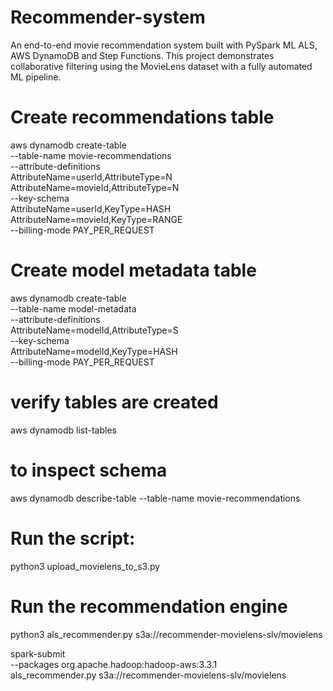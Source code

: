 # Recommender-system
An end-to-end movie recommendation system built with PySpark ML ALS, AWS DynamoDB and Step Functions. This project demonstrates collaborative filtering using the MovieLens dataset with a fully automated ML pipeline.


# Create recommendations table
aws dynamodb create-table \
    --table-name movie-recommendations \
    --attribute-definitions \
        AttributeName=userId,AttributeType=N \
        AttributeName=movieId,AttributeType=N \
    --key-schema \
        AttributeName=userId,KeyType=HASH \
        AttributeName=movieId,KeyType=RANGE \
    --billing-mode PAY_PER_REQUEST

# Create model metadata table
aws dynamodb create-table \
    --table-name model-metadata \
    --attribute-definitions \
        AttributeName=modelId,AttributeType=S \
    --key-schema \
        AttributeName=modelId,KeyType=HASH \
    --billing-mode PAY_PER_REQUEST

# verify tables are created
aws dynamodb list-tables
# to inspect schema
aws dynamodb describe-table --table-name movie-recommendations

# Run the script:
python3 upload_movielens_to_s3.py

# Run the recommendation engine
python3 als_recommender.py s3a://recommender-movielens-slv/movielens

spark-submit \
  --packages org.apache.hadoop:hadoop-aws:3.3.1 \
  als_recommender.py s3a://recommender-movielens-slv/movielens






